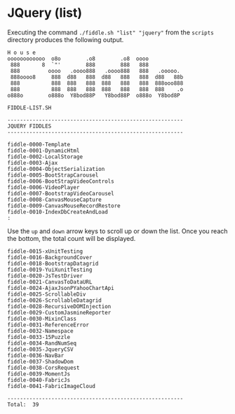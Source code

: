 JQuery (list)
======

Executing the command `./fiddle.sh "list" "jquery"` from the `scripts` directory produces the following output.

    H o u s e
    oooooooooooo  o8o        .o8        .o8  oooo
     888       8  `"'        888        888   888
     888         oooo   .oooo888   .oooo888   888   .ooooo.
     888oooo8     888  d88   888  d88   888   888  d88   88b
     888          888  888   888  888   888   888  888ooo888
     888          888  888   888  888   888   888  888    .o
    o888o        o888o  Y8bod88P   Y8bod88P  o888o  Y8bod8P
    
    FIDDLE-LIST.SH
    
    --------------------------------------------------------
    JQUERY FIDDLES
    --------------------------------------------------------
    
    fiddle-0000-Template
    fiddle-0001-DynamicHtml
    fiddle-0002-LocalStorage
    fiddle-0003-Ajax
    fiddle-0004-ObjectSerialization
    fiddle-0005-BootStrapCarousel
    fiddle-0006-BootStrapVideoControls
    fiddle-0006-VideoPlayer
    fiddle-0007-BootstrapVideoCarousel
    fiddle-0008-CanvasMouseCapture
    fiddle-0009-CanvasMouseRecordRestore
    fiddle-0010-IndexDbCreateAndLoad
    :


Use the `up` and `down` arrow keys to scroll up or down the list. Once you reach the bottom, the total count will
be displayed.

    fiddle-0015-xUnitTesting
    fiddle-0016-BackgroundCover
    fiddle-0018-BootstrapDatagrid
    fiddle-0019-YuiXunitTesting
    fiddle-0020-JsTestDriver
    fiddle-0021-CanvasToDataURL
    fiddle-0024-AjaxJsonPYahooChartApi
    fiddle-0025-ScrollableDiv
    fiddle-0026-ScrollableDatagrid
    fiddle-0028-RecursiveDOMInjection
    fiddle-0029-CustomJasmineReporter
    fiddle-0030-MixinClass
    fiddle-0031-ReferenceError
    fiddle-0032-Namespace
    fiddle-0033-15Puzzle
    fiddle-0034-RandNumSeq
    fiddle-0035-JqueryCSV
    fiddle-0036-NavBar
    fiddle-0037-ShadowDom
    fiddle-0038-CorsRequest
    fiddle-0039-MomentJs
    fiddle-0040-FabricJs
    fiddle-0041-FabricImageCloud
    
    --------------------------------------------------------
    Total:  39
    
